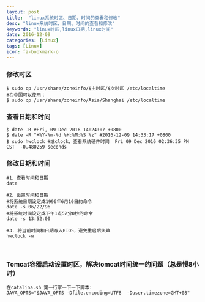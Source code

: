 ```yaml
---
layout: post
title:  "linux系统时区、日期、时间的查看和修改"
desc: "linux系统时区、日期、时间的查看和修改"
keywords: "linux时区,linux日期,linux时间"
date: 2016-12-09
categories: [Linux]
tags: [Linux]
icon: fa-bookmark-o
---
```


### 修改时区
```shell
$ sudo cp /usr/share/zoneinfo/$主时区/$次时区 /etc/localtime
#在中国可以使用：
$ sudo cp /usr/share/zoneinfo/Asia/Shanghai /etc/localtime
```

### 查看日期和时间
```shell
$ date -R #Fri, 09 Dec 2016 14:24:07 +0800
$ date -R "+%Y-%m-%d %H:%M:%S %z" #2016-12-09 14:33:17 +0800
$ sudo hwclock #或clock，查看系统硬件时间  Fri 09 Dec 2016 02:36:35 PM CST  -0.480259 seconds
```

### 修改日期和时间
```shell
#1、查看时间和日期
date

#2、设置时间和日期
#将系统日期设定成1996年6月10日的命令
date -s 06/22/96
#将系统时间设定成下午1点52分0秒的命令
date -s 13:52:00

#3. 将当前时间和日期写入BIOS，避免重启后失效
hwclock -w
```
<br>

### Tomcat容器启动设置时区，解决tomcat时间统一的问题（总是慢8小时）
```
在catalina.sh 第一行家一下一下脚本:
JAVA_OPTS="$JAVA_OPTS -Dfile.encoding=UTF8  -Duser.timezone=GMT+08"
```
